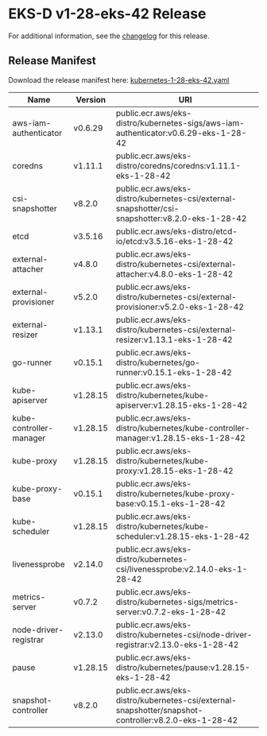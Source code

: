 # EKS-D v1-28-eks-42 Release

For additional information, see the [changelog](CHANGELOG-v1-28-eks-42.md) for this release.

## Release Manifest

Download the release manifest here: [kubernetes-1-28-eks-42.yaml](https://distro.eks.amazonaws.com/kubernetes-1-28/kubernetes-1-28-eks-42.yaml)

| Name | Version | URI |
|------|---------|-----|
| aws-iam-authenticator | v0.6.29 | public.ecr.aws/eks-distro/kubernetes-sigs/aws-iam-authenticator:v0.6.29-eks-1-28-42 |
| coredns | v1.11.1 | public.ecr.aws/eks-distro/coredns/coredns:v1.11.1-eks-1-28-42 |
| csi-snapshotter | v8.2.0 | public.ecr.aws/eks-distro/kubernetes-csi/external-snapshotter/csi-snapshotter:v8.2.0-eks-1-28-42 |
| etcd | v3.5.16 | public.ecr.aws/eks-distro/etcd-io/etcd:v3.5.16-eks-1-28-42 |
| external-attacher | v4.8.0 | public.ecr.aws/eks-distro/kubernetes-csi/external-attacher:v4.8.0-eks-1-28-42 |
| external-provisioner | v5.2.0 | public.ecr.aws/eks-distro/kubernetes-csi/external-provisioner:v5.2.0-eks-1-28-42 |
| external-resizer | v1.13.1 | public.ecr.aws/eks-distro/kubernetes-csi/external-resizer:v1.13.1-eks-1-28-42 |
| go-runner | v0.15.1 | public.ecr.aws/eks-distro/kubernetes/go-runner:v0.15.1-eks-1-28-42 |
| kube-apiserver | v1.28.15 | public.ecr.aws/eks-distro/kubernetes/kube-apiserver:v1.28.15-eks-1-28-42 |
| kube-controller-manager | v1.28.15 | public.ecr.aws/eks-distro/kubernetes/kube-controller-manager:v1.28.15-eks-1-28-42 |
| kube-proxy | v1.28.15 | public.ecr.aws/eks-distro/kubernetes/kube-proxy:v1.28.15-eks-1-28-42 |
| kube-proxy-base | v0.15.1 | public.ecr.aws/eks-distro/kubernetes/kube-proxy-base:v0.15.1-eks-1-28-42 |
| kube-scheduler | v1.28.15 | public.ecr.aws/eks-distro/kubernetes/kube-scheduler:v1.28.15-eks-1-28-42 |
| livenessprobe | v2.14.0 | public.ecr.aws/eks-distro/kubernetes-csi/livenessprobe:v2.14.0-eks-1-28-42 |
| metrics-server | v0.7.2 | public.ecr.aws/eks-distro/kubernetes-sigs/metrics-server:v0.7.2-eks-1-28-42 |
| node-driver-registrar | v2.13.0 | public.ecr.aws/eks-distro/kubernetes-csi/node-driver-registrar:v2.13.0-eks-1-28-42 |
| pause | v1.28.15 | public.ecr.aws/eks-distro/kubernetes/pause:v1.28.15-eks-1-28-42 |
| snapshot-controller | v8.2.0 | public.ecr.aws/eks-distro/kubernetes-csi/external-snapshotter/snapshot-controller:v8.2.0-eks-1-28-42 |
